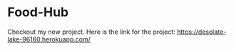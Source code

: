 # Food-Hub
Checkout my new project. 
Here is the link for the project: https://desolate-lake-96160.herokuapp.com/
